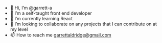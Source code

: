 - 👋 Hi, I’m @garrett-a
- 👀 I’m a self-taught front end developer
- 🌱 I’m currently learning React
- 💞️ I’m looking to collaborate on any projects that I can contribute on at my level
- 📫 How to reach me garrettaldridge@gmail.com

<!---
garrett-a/garrett-a is a ✨ special ✨ repository because its `README.md` (this file) appears on your GitHub profile.
You can click the Preview link to take a look at your changes.
--->

